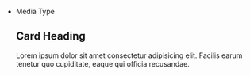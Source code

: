 <ul class="usa-card-group">
  <li class="usa-card tablet:grid-col-4">
    <div class="usa-card__container card-tag card-default">
    <span class="media-type">Media Type</span>
      <div class="usa-card__header">
        <h2 class="usa-card__heading">Card Heading
        </h2>
      </div>
      <div class="usa-card__body">
       <p>
          Lorem ipsum dolor sit amet consectetur adipisicing elit. Facilis earum tenetur quo cupiditate, eaque qui officia recusandae.
        </p>
      </div>
      <div class="usa-card__footer">
      </div>
    </div>
  </li>
</ul>